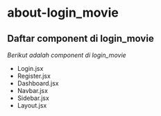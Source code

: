 # about-login_movie
Daftar component di login_movie
--
*Berikut adalah component di login_movie*
- Login.jsx
- Register.jsx
- Dashboard.jsx
- Navbar.jsx
- Sidebar.jsx
- Layout.jsx
